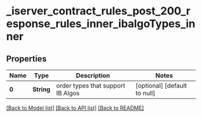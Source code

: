 # _iserver_contract_rules_post_200_response_rules_inner_ibalgoTypes_inner
## Properties

| Name | Type | Description | Notes |
|------------ | ------------- | ------------- | -------------|
| **0** | **String** | order types that support IB Algos | [optional] [default to null] |

[[Back to Model list]](../README.md#documentation-for-models) [[Back to API list]](../README.md#documentation-for-api-endpoints) [[Back to README]](../README.md)

